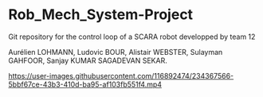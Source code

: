 # Rob_Mech_System-Project
Git repository for the control loop of a SCARA robot developped by team 12

Aurélien LOHMANN,
Ludovic BOUR,
Alistair WEBSTER,
Sulayman GAHFOOR,
Sanjay KUMAR SAGADEVAN SEKAR.



https://user-images.githubusercontent.com/116892474/234367566-5bbf67ce-43b3-410d-ba95-af103fb551f4.mp4

